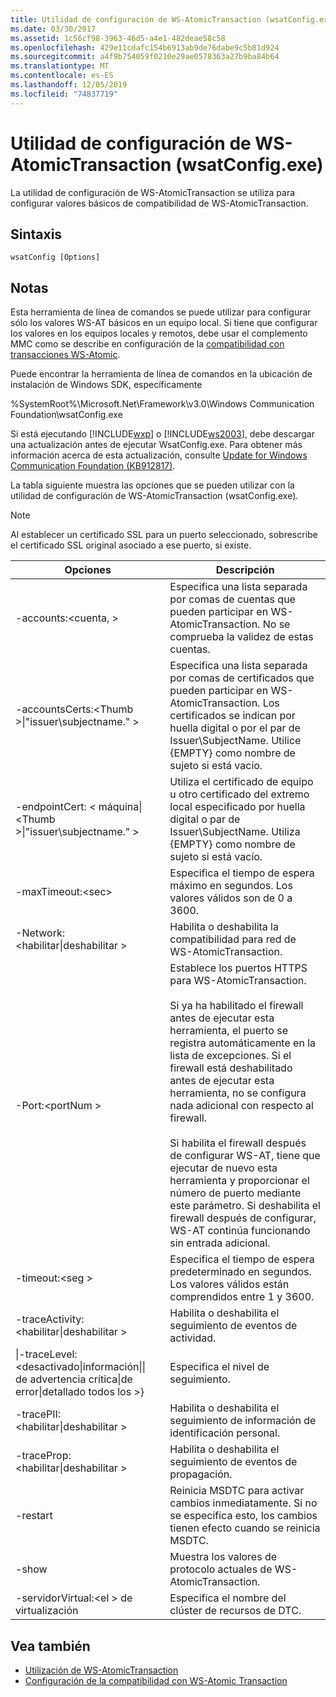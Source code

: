 ```yaml
---
title: Utilidad de configuración de WS-AtomicTransaction (wsatConfig.exe)
ms.date: 03/30/2017
ms.assetid: 1c56cf98-3963-46d5-a4e1-482deae58c58
ms.openlocfilehash: 429e11cdafc154b6913ab9de76dabe9c5b81d924
ms.sourcegitcommit: a4f9b754059f0210e29ae0578363a27b9ba84b64
ms.translationtype: MT
ms.contentlocale: es-ES
ms.lasthandoff: 12/05/2019
ms.locfileid: "74837719"
---
```

# <a name="ws-atomictransaction-configuration-utility-wsatconfigexe"></a>Utilidad de configuración de WS-AtomicTransaction (wsatConfig.exe)
La utilidad de configuración de WS-AtomicTransaction se utiliza para configurar valores básicos de compatibilidad de WS-AtomicTransaction.  
  
## <a name="syntax"></a>Sintaxis  
  
```console  
wsatConfig [Options]  
```  
  
## <a name="remarks"></a>Notas  
 Esta herramienta de línea de comandos se puede utilizar para configurar sólo los valores WS-AT básicos en un equipo local. Si tiene que configurar los valores en los equipos locales y remotos, debe usar el complemento MMC como se describe en configuración de la [compatibilidad con transacciones WS-Atomic](./feature-details/configuring-ws-atomic-transaction-support.md).  
  
 Puede encontrar la herramienta de línea de comandos en la ubicación de instalación de Windows SDK, específicamente  
  
 %SystemRoot%\Microsoft.Net\Framework\v3.0\Windows Communication Foundation\wsatConfig.exe  
  
 Si está ejecutando [!INCLUDE[wxp](../../../includes/wxp-md.md)] o [!INCLUDE[ws2003](../../../includes/ws2003-md.md)], debe descargar una actualización antes de ejecutar WsatConfig.exe. Para obtener más información acerca de esta actualización, consulte [Update for Windows Communication Foundation (KB912817)](https://www.microsoft.com/download/details.aspx?id=21520).  
  
 La tabla siguiente muestra las opciones que se pueden utilizar con la utilidad de configuración de WS-AtomicTransaction (wsatConfig.exe).  
  
> [!NOTE]
> Al establecer un certificado SSL para un puerto seleccionado, sobrescribe el certificado SSL original asociado a ese puerto, si existe.  
  
|Opciones|Descripción|  
|-------------|-----------------|  
|-accounts:\<cuenta, >|Especifica una lista separada por comas de cuentas que pueden participar en WS-AtomicTransaction. No se comprueba la validez de estas cuentas.|  
|-accountsCerts:\<Thumb >&#124;"issuer\subjectname." >|Especifica una lista separada por comas de certificados que pueden participar en WS-AtomicTransaction. Los certificados se indican por huella digital o por el par de Issuer\SubjectName. Utilice {EMPTY} como nombre de sujeto si está vacío.|  
|-endpointCert: < máquina&#124;\<Thumb >&#124;"issuer\subjectname." >|Utiliza el certificado de equipo u otro certificado del extremo local especificado por huella digital o par de Issuer\SubjectName. Utiliza {EMPTY} como nombre de sujeto si está vacío.|  
|-maxTimeout:\<sec>|Especifica el tiempo de espera máximo en segundos. Los valores válidos son de 0 a 3600.|  
|-Network:\<habilitar&#124;deshabilitar >|Habilita o deshabilita la compatibilidad para red de WS-AtomicTransaction.|  
|-Port:\<portNum >|Establece los puertos HTTPS para WS-AtomicTransaction.<br /><br /> Si ya ha habilitado el firewall antes de ejecutar esta herramienta, el puerto se registra automáticamente en la lista de excepciones. Si el firewall está deshabilitado antes de ejecutar esta herramienta, no se configura nada adicional con respecto al firewall.<br /><br /> Si habilita el firewall después de configurar WS-AT, tiene que ejecutar de nuevo esta herramienta y proporcionar el número de puerto mediante este parámetro. Si deshabilita el firewall después de configurar, WS-AT continúa funcionando sin entrada adicional.|  
|-timeout:\<seg >|Especifica el tiempo de espera predeterminado en segundos. Los valores válidos están comprendidos entre 1 y 3600.|  
|-traceActivity:\<habilitar&#124;deshabilitar >|Habilita o deshabilita el seguimiento de eventos de actividad.|  
|&#124;-traceLevel:\<desactivado&#124;información&#124;&#124; de advertencia crítica&#124;de error&#124;detallado todos los >}|Especifica el nivel de seguimiento.|  
|-tracePII:\<habilitar&#124;deshabilitar >|Habilita o deshabilita el seguimiento de información de identificación personal.|  
|-traceProp:\<habilitar&#124;deshabilitar >|Habilita o deshabilita el seguimiento de eventos de propagación.|  
|-restart|Reinicia MSDTC para activar cambios inmediatamente. Si no se especifica esto, los cambios tienen efecto cuando se reinicia MSDTC.|  
|-show|Muestra los valores de protocolo actuales de WS-AtomicTransaction.|  
|-servidorVirtual:\<el > de virtualización|Especifica el nombre del clúster de recursos de DTC.|  
  
## <a name="see-also"></a>Vea también

- [Utilización de WS-AtomicTransaction](./feature-details/using-ws-atomictransaction.md)
- [Configuración de la compatibilidad con WS-Atomic Transaction](./feature-details/configuring-ws-atomic-transaction-support.md)
